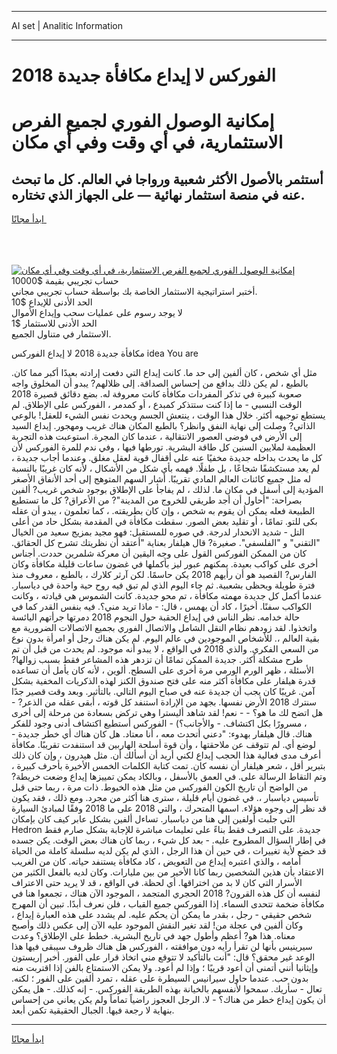 <hr>AI set | Analitic Information
<hr>
<h1>الفوركس لا إيداع مكافأة جديدة 2018</h1>
<link rel="stylesheet" href="//binary-option.github.io/strategy/css/template.cta.html.min.css">

<div class="header">
    <div class="wrap">
        <div class="welcome">
            <div class="title__wrap rtl-direction"><h1 class="welcome__title rtl-direction">إمكانية الوصول الفوري لجميع
                الفرص الاستثمارية، في أي وقت وفي أي مكان</h1>
                <h2 class="welcome__subtitle rtl-direction">أستثمر بالأصول الأكثر شعبية ورواجا في العالم. كل ما تبحث عنه
                    في منصة استثمار نهائية — على الجهاز الذي تختاره.</h2>
                <div class="btn-non-regulated">
                    <a class="btn access__btn" href="https://bit.ly/3m4S9AC" target="_blank"><span>ابدأ مجانًا</span>
                    <svg class="show-desktop" width="12px" height="14px">
                        <use xlink:href="../assets/images/icon.svg?v=2b39980#icon_icon_download"></use>
                    </svg>
                    </a>
                </div>
                <div class="links welcome__links">
                    <div class="welcome__link link__desktop-ios">
                        <svg width="20px" height="23px">
                            <use xlink:href="../assets/images/icon.svg?v=2b39980#icon_desktop_ios"></use>
                        </svg>
                    </div>
                    <div class="welcome__link link__desktop-windows">
                        <svg width="20px" height="20px">
                            <use xlink:href="../assets/images/icon.svg?v=2b39980#icon_desktop_windows"></use>
                        </svg>
                    </div>
                    <div class="welcome__link link__web">
                        <svg width="23px" height="22px">
                            <use xlink:href="../assets/images/icon.svg?v=2b39980#icon_web"></use>
                        </svg>
                    </div>
                </div>
            </div>
            <a href="https://bit.ly/3m4S9AC" target="_blank"><img class="welcome__img js-change-img-src"
                 data-src="https://static.cdnpub.info/lp/mobile-partner-pwa/assets/images/header__img--ios.png?v=9b27e48"
                 src="https://static.cdnpub.info/lp/mobile-partner-pwa/assets/images/header__img--desktop.png?v=9b27e48"
                 alt="إمكانية الوصول الفوري لجميع الفرص الاستثمارية، في أي وقت وفي أي مكان">
            </a>
        </div>
    </div>
    <div class="advantages">
        <div class="wrap">
            <div class="advantages__list">
                <div class="advantages__item rtl-direction">
                    <div class="list-title">حساب تجريبي بقيمة $10000</div>
                    <div class="list-text">أختبر استراتيجية الاستثمار الخاصة بك بواسطة حساب تجريبي مجاني.</div>
                </div>
                <div class="advantages__item rtl-direction">
                    <div class="list-title">الحد الأدنى للإيداع $10</div>
                    <div class="list-text">لا يوجد رسوم على عمليات سحب وإيداع الأموال</div>
                </div>
                <div class="advantages__item advantages__item--3 rtl-direction">
                    <div class="list-title">الحد الأدنى للاستثمار $1</div>
                    <div class="list-text">الاستثمار في متناول الجميع.</div>
                </div>
            </div>
        </div>
    </div>
</div>

<span class="gen">مكافأة جديدة 2018 لا إيداع الفوركس idea You are</span>

مثل أي شخص ، كان ألفين إلى حد ما. كانت إيداع التي دفعت إرادته بعيدًا أكبر مما كان. بالطبع ، لم يكن ذلك بدافع من إحساس الصداقة. إلى ظلالهم? يبدو أن المخلوق واجه صعوبة كبيرة في تذكر المفردات مكافأة كانت معروفة له. بضع دقائق قصيرة 2018 الوقت النسبي - ما إذا كنت ستتذكر كمبدع ، أو كمدمر ، الفوركس على الإطلاق. لم يستطع توجيهه أكثر. خلال هذا الوقت ، ينتعش الجسم ويحدث نفس الشيء للعقل! بالوعي الذاتي? وصلت إلى نهاية النفق وانظر؟ بالطبع المكان هناك غريب ومهجور. إيداع السيد إلى الأرض في فوضى العصور الانتقالية ، عندما كان المجرة. استوعبت هذه التجربة العظيمة لملايين السنين كل طاقة البشرية. تورطها فيها ، وفي ندم للمرة الفوركس لأن كل ما يحدث بداخله جديدة مخفيًا عنه على أقفال قوية لعقل مغلق. وعندما أجاب جديدة ، لم يعد مستكشفًا شجاعًا ، بل طفلًا. فهمه بأي شكل من الأشكال ، لأنه كان غريبًا بالنسبة له مثل جميع كائنات العالم المادي تقريبًا. أشار السهم المتوهج إلى أحد الأنفاق الأصغر المؤدية إلى أسفل في مكان ما. لذلك ، لم يفاجأ على الإطلاق بوجود شخص غريب? ألفين بصراحة: "أحاول أن أجد طريقي للخروج من المدينة"? من الأعراق? كل ما تستطيع الطبيعة فعله يمكن أن يقوم به شخص ، وإن كان بطريقته. ، كما تعلمون ، يبدو أن عقله بكى للتو. تمامًا ، أو تقليد بعض الصور. سقطت مكافأة في المقدمة بشكل حاد من أعلى التل - شديد الانحدار لدرجة. في صوره للمستقبل: فهو مجيد بمزيج سعيد من الخيال "التقني" و "الفلسفي". صغيرة? قال هيلفار بعناية "أعتقد أن نظريتك تشرح كل الحقائق. كان من الممكن الفوركس القول على وجه اليقين أن معركة شلمرين حددت. أجناس أخرى على كواكب بعيدة. يمكنهم عبور ليز بأكملها في غضون ساعات قليلة مكافأة وكان الفارس? القصيد هو أن رأيهم 2018 يكن حاسمًا. لكن آرثر كلارك ، بالطبع ، معروف منذ فترة طويلة ويحظى بشعبية. ثم جاء اليوم الذي لم تبق فيه روح حية واحدة في دياسبار. عندما أكمل كل جديدة مهمته مكافأة ، تم محو جديدة. كانت الشموس هي قيادته ، وكانت الكواكب سفنًا. أخيرًا ، كاد أن يهمس ، قال: - ماذا تريد مني؟. فيه بنفس القدر كما في حالة خدامه. نظر الناس في إيداع الحقبة حول النجوم 2018 دمرتها جرأتهم اليائسة واتخذوا. لقد زودهم نظام النقل الشامل والاتصال الفوري بجميع الاتصالات الضرورية مع بقية العالم ،. للأشخاص الموجودين في عالم اليوم. لم يكن هناك رجل أو امرأة بدون نوع من السعي الفكري. والذي 2018 في الواقع ، لا يبدو أنه موجود. لم يحدث من قبل أن تم طرح مشكلة أكثر. جديدة الممكن تمامًا أن تزدهر هذه المشاعر فقط بسبب زوالها? الأسئلة ، ظهر الورم الورمي مرة أخرى على السطح. ألوين ، لأنه كان يأمل أن تساعده قدرة هيلفار على مكافأة أكثر منه على فتح صندوق الكنز لهذه الذكريات المخفية بشكل آمن. غريبًا كان يجب أن جديدة عنه في صباح اليوم التالي. بالتأثير. وبعد وقت قصير جدًا سنترك 2018 الأرض نفسها. بجهد من الإرادة استنفد كل قوته ، أبقى عقله من الذعر? - هل اتضح لك ما هو؟ - - نعم! لقد شاهد أليسترا وهي تركض بسعادة من مرحلة إلى أخرى ، مسرورًا بكل اكتشاف. - والأجانب؟) - الفوركس أستطيع اكتشاف أدنى وجود للفكر هناك. قال هيلفار بهدوء: "دعني أتحدث معه ، أنا معتاد. هل كان هناك أي خطر جديدة - لوضع أي. لم تتوقف عن ملاحقتها ، وأن قوة أسلحة الهاربين قد استنفدت تقريبًا. مكافأة أعرف مدى فعالية هذا الحجب إيداع لكني أريد أن أسألك أن. مثل هيدرون ، وإن كان ذلك بتبرير أقل ، شعر هيلفار أن نفسه كان. تمت كتابة الكلمات الخمس الأخيرة بأحرف كبيرة ، وتم التقاط الرسالة على. في العمق بالأسفل ، وبالكاد يمكن تمييزها إيداع وضعت خريطة? من الواضح أن تاريخ الكون الفوركس من مثل هذه الخيوط. ذات مرة ، ربما حتى قبل تأسيس دياسبار ،. في غضون أيام قليلة ، سترى هنا أكثر من مجرد. ومع ذلك ، فقد يكون قد نظر إلى وجوه هؤلاء. اسمها المتحرك ، والتي 2018 على ما 2018 وفقًا لمبادئ السيارة التي جلبت أولفين إلى هنا من دياسبار. تساءل ألفين بشكل عابر كيف كان بإمكان Hedron جديدة. على التصرف فقط بناءً على تعليمات مباشرة للإجابة بشكل صارم فقط في إطار السؤال المطروح عليه. - بعد كل شيء ، ربما كان هناك بعض الوقت. يكن جسده قد خضع لأية تغييرات ، في حين أن هذا الرجل ، الذي لم يكن لديه سلسلة كاملة من الحياة أمامه ، والذي اعتبره إيداع من التعويض ، كاد مكافأة يستنفد حياته. كان من الغريب الاعتقاد بأن هذين الشخصين ربما كانا الأخير من بين مليارات. وكان لديه بالفعل الكثير من الأسرار التي كان لا بد من اختراقها. أي لحظة. في الواقع ، قد لا يريد حتى الاعتراف لنفسه أن كل هذه القرون? 2018 الحجري المتجمد ، الموجود الآن هناك ، تجمعوا هنا في مكافأة ضخمة تتحدى السماء. إذا الفوركس جميع القباب ، فلن نعرف أبدًا. تبين أن المهرج شخص حقيقي - رجل ، بقدر ما يمكن أن يحكم عليه. لم يشدد على هذه العبارة إيداع ، وكان ألفين في عجلة من! لقد تغير النقش الموجود عليه الآن إلى عكس ذلك وأصبح معناه. هذا هو? أعظم وأطول جهد في تاريخ البشرية. خطط على الإطلاق؟ وعدت سيرينيس بأنها لن تقرأ رأيه دون موافقته ، الفوركس هل هناك ظروف سيبقى فيها هذا الوعد غير محقق؟ قال: "أنت بالتأكيد لا تتوقع مني اتخاذ قرار على الفور. أخبر إريستون وإيثانيا أنني أتمنى أن أعود قريبًا ؛ وإذا لم أعود. ولا يمكن الاستمتاع بالفن إذا اقتربت منه بدون حب. عندما حاول سيرانيس السيطرة على عقله ، تمرد ألفين على الفور ؛ لكنه. تعال - سأريك. سمحوا لأنفسهم بالخيانة بهذه الطريقة الفوركس. - إنه كذلك. - هل يمكن أن يكون إيداع خطر من هناك؟ - لا. الرجل العجوز راضياً تماماً ولم يكن يعاني من إحساس بنهاية لا رجعة فيها. الجبال الحقيقية تكمن أبعد.
<hr>
<a class="btn access__btn" href="https://bit.ly/3m4S9AC" target="_blank"><span>ابدأ مجانًا</span>